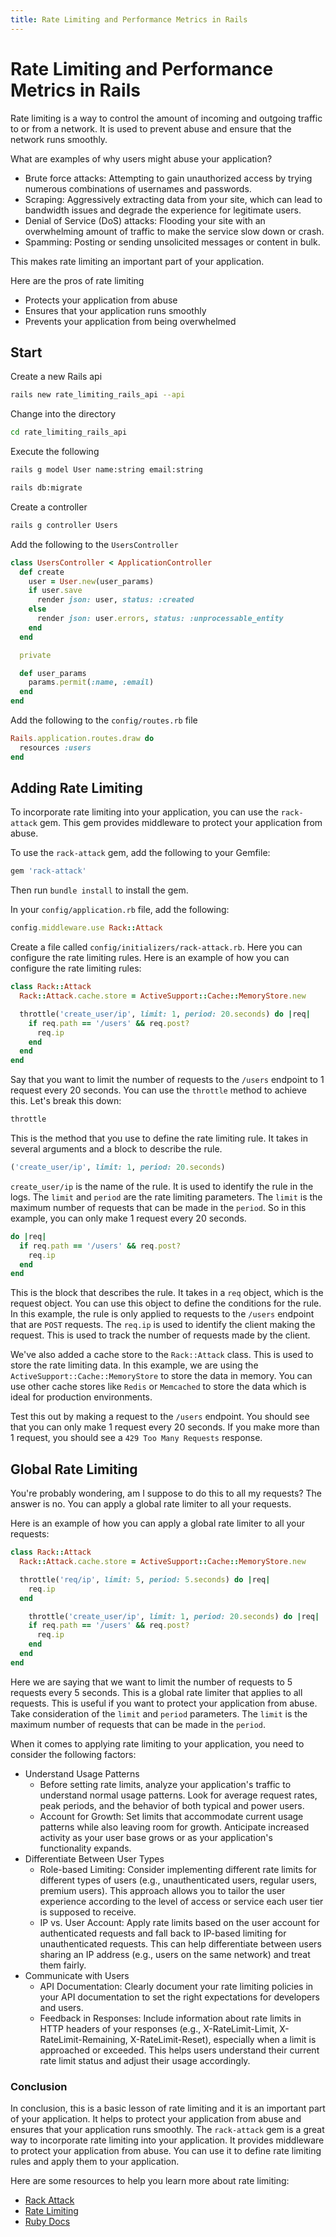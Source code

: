 ```yaml
---
title: Rate Limiting and Performance Metrics in Rails
---
```


# Rate Limiting and Performance Metrics in Rails

Rate limiting is a way to control the amount of incoming and outgoing traffic to or from a network. It is used to prevent abuse and ensure that the network runs smoothly.

What are examples of why users might abuse your application?

- Brute force attacks: Attempting to gain unauthorized access by trying numerous combinations of usernames and passwords.
-  Scraping: Aggressively extracting data from your site, which can lead to bandwidth issues and degrade the experience for legitimate users.
- Denial of Service (DoS) attacks: Flooding your site with an overwhelming amount of traffic to make the service slow down or crash.
- Spamming: Posting or sending unsolicited messages or content in bulk.

This makes rate limiting an important part of your application. 

Here are the pros of rate limiting 

-  Protects your application from abuse
-  Ensures that your application runs smoothly
-  Prevents your application from being overwhelmed

## Start 

Create a new Rails api

```bash 
rails new rate_limiting_rails_api --api 
```

Change into the directory

```bash
cd rate_limiting_rails_api
```

Execute the following 

```bash
rails g model User name:string email:string
```

```bash
rails db:migrate
```

Create a controller

```bash
rails g controller Users
```

Add the following to the `UsersController`

```ruby
class UsersController < ApplicationController
  def create
    user = User.new(user_params)
    if user.save
      render json: user, status: :created
    else
      render json: user.errors, status: :unprocessable_entity
    end
  end

  private

  def user_params
    params.permit(:name, :email)
  end
end
```

Add the following to the `config/routes.rb` file

```ruby
Rails.application.routes.draw do
  resources :users
end
```

## Adding Rate Limiting


  
To incorporate rate limiting into your application, you can use the `rack-attack` gem. This gem provides middleware to protect your application from abuse.

To use the `rack-attack` gem, add the following to your Gemfile:

```ruby
gem 'rack-attack'
```

Then run `bundle install` to install the gem.

In your `config/application.rb` file, add the following:

```ruby
config.middleware.use Rack::Attack
```

Create a file called `config/initializers/rack-attack.rb`. Here you can configure the rate limiting rules. Here is an example of how you can configure the rate limiting rules:

```ruby
class Rack::Attack
  Rack::Attack.cache.store = ActiveSupport::Cache::MemoryStore.new 

  throttle('create_user/ip', limit: 1, period: 20.seconds) do |req|
    if req.path == '/users' && req.post?
      req.ip
    end
  end
end
```

Say that you want to limit the number of requests to the `/users` endpoint to 1 request every 20 seconds. You can use the `throttle` method to achieve this. Let's break this down:

```ruby
throttle
```

This is the method that you use to define the rate limiting rule. It takes in several arguments and a block to describe the rule.

```ruby
('create_user/ip', limit: 1, period: 20.seconds)
```

`create_user/ip` is the name of the rule. It is used to identify the rule in the logs. The `limit` and `period` are the rate limiting parameters. The `limit` is the maximum number of requests that can be made in the `period`. So in this example, you can only make 1 request every 20 seconds.

```ruby
do |req|
  if req.path == '/users' && req.post?
    req.ip
  end
end
```

This is the block that describes the rule. It takes in a `req` object, which is the request object. You can use this object to define the conditions for the rule. In this example, the rule is only applied to requests to the `/users` endpoint that are `POST` requests. The `req.ip` is used to identify the client making the request. This is used to track the number of requests made by the client.

We've also added a cache store to the `Rack::Attack` class. This is used to store the rate limiting data. In this example, we are using the `ActiveSupport::Cache::MemoryStore` to store the data in memory. You can use other cache stores like `Redis` or `Memcached` to store the data which is ideal for production environments.

Test this out by making a request to the `/users` endpoint. You should see that you can only make 1 request every 20 seconds. If you make more than 1 request, you should see a `429 Too Many Requests` response.

## Global Rate Limiting 

You're probably wondering, am I suppose to do this to all my requests? The answer is no. You can apply a global rate limiter to all your requests.

Here is an example of how you can apply a global rate limiter to all your requests:

```ruby
class Rack::Attack
  Rack::Attack.cache.store = ActiveSupport::Cache::MemoryStore.new 

  throttle('req/ip', limit: 5, period: 5.seconds) do |req|
    req.ip
  end

    throttle('create_user/ip', limit: 1, period: 20.seconds) do |req|
    if req.path == '/users' && req.post?
      req.ip
    end
  end
end
```

Here we are saying that we want to limit the number of requests to 5 requests every 5 seconds. This is a global rate limiter that applies to all requests. This is useful if you want to protect your application from abuse. Take consideration of the `limit` and `period` parameters. The `limit` is the maximum number of requests that can be made in the `period`. 

When it comes to applying rate limiting to your application, you need to consider the following factors:

- Understand Usage Patterns
  - Before setting rate limits, analyze your application's traffic to understand normal usage patterns. Look for average request rates, peak periods, and the behavior of both typical and power users.
  - Account for Growth: Set limits that accommodate current usage patterns while also leaving room for growth. Anticipate increased activity as your user base grows or as your application's functionality expands.
- Differentiate Between User Types
  - Role-based Limiting: Consider implementing different rate limits for different types of users (e.g., unauthenticated users, regular users, premium users). This approach allows you to tailor the user experience according to the level of access or service each user tier is supposed to receive.
  - IP vs. User Account: Apply rate limits based on the user account for authenticated requests and fall back to IP-based limiting for unauthenticated requests. This can help differentiate between users sharing an IP address (e.g., users on the same network) and treat them fairly.
- Communicate with Users
    - API Documentation: Clearly document your rate limiting policies in your API documentation to set the right expectations for developers and users.
    - Feedback in Responses: Include information about rate limits in HTTP headers of your responses (e.g., X-RateLimit-Limit, X-RateLimit-Remaining, X-RateLimit-Reset), especially when a limit is approached or exceeded. This helps users understand their current rate limit status and adjust their usage accordingly.

### Conclusion 

In conclusion, this is a basic lesson of rate limiting and it is an important part of your application. It helps to protect your application from abuse and ensures that your application runs smoothly. The `rack-attack` gem is a great way to incorporate rate limiting into your application. It provides middleware to protect your application from abuse. You can use it to define rate limiting rules and apply them to your application.

Here are some resources to help you learn more about rate limiting:

- [Rack Attack](https://github.com/rack/rack-attack)
- [Rate Limiting](https://www.scaler.com/topics/ruby-on-rails/rate-limiting-rails/)
- [Ruby Docs](https://www.rubydoc.info/gems/rack-attack/5.0.1)